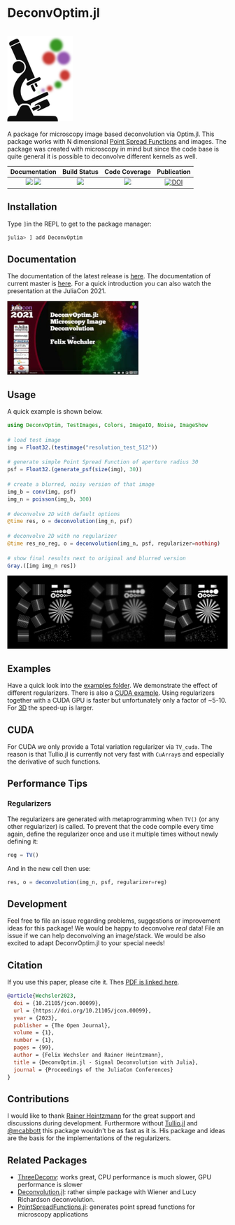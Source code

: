# DeconvOptim.jl

<br>
<a name="logo"/>
<div align="left">
<a href="https://roflmaostc.github.io/DeconvOptim.jl/stable/" target="_blank">
<img src="docs/src/assets/logo.svg" alt="DeconvOptim Logo" width="150"></img>
</a>
</div>
<br>
A package for microscopy image based deconvolution via Optim.jl. This package works with N dimensional <a href="https://github.com/RainerHeintzmann/PointSpreadFunctions.jl">Point Spread Functions</a> and images.
The package was created with microscopy in mind but since the code base is quite general it is possible to deconvolve different kernels as well. 


<br>

| **Documentation**                       | **Build Status**                          | **Code Coverage**               | **Publication** |
|:---------------------------------------:|:-----------------------------------------:|:-------------------------------:|:-----------------------:|
| [![][docs-stable-img]][docs-stable-url] [![][docs-dev-img]][docs-dev-url] | [![][CI-img]][CI-url] | [![][codecov-img]][codecov-url] |[![DOI](https://proceedings.juliacon.org/papers/10.21105/jcon.00099/status.svg)](https://doi.org/10.21105/jcon.00099)|


## Installation
Type `]`in the REPL to get to the package manager:
```julia
julia> ] add DeconvOptim
```

## Documentation
The documentation of the latest release is [here](https://roflmaostc.github.io/DeconvOptim.jl/stable).
The documentation of current master is [here](https://roflmaostc.github.io/DeconvOptim.jl/dev/).
For a quick introduction you can also watch the presentation at the JuliaCon 2021.

<a  href="https://www.youtube.com/watch?v=FodpnOhccis"><img src="docs/src/assets/julia_con.jpg"  width="300"></a>

## Usage
A quick example is shown below.
```julia
using DeconvOptim, TestImages, Colors, ImageIO, Noise, ImageShow

# load test image
img = Float32.(testimage("resolution_test_512"))

# generate simple Point Spread Function of aperture radius 30
psf = Float32.(generate_psf(size(img), 30))

# create a blurred, noisy version of that image
img_b = conv(img, psf)
img_n = poisson(img_b, 300)

# deconvolve 2D with default options
@time res, o = deconvolution(img_n, psf)

# deconvolve 2D with no regularizer
@time res_no_reg, o = deconvolution(img_n, psf, regularizer=nothing)

# show final results next to original and blurred version
Gray.([img img_n res])
```
![Results Quick Example](docs/src/assets/quick_example_results.png)

## Examples
Have a quick look into the [examples folder](examples).
We demonstrate the effect of different regularizers. There is also a [CUDA example](examples/cuda_2D.ipynb). 
Using regularizers together with a CUDA GPU is faster but unfortunately only a factor of ~5-10.
For [3D](examples/cuda_3D.ipynb) the speed-up is larger.

## CUDA
For CUDA we only provide a Total variation regularizer via `TV_cuda`. The reason is that Tullio.jl is currently not very fast with `CuArray`s and especially
the derivative of such functions.

## Performance Tips
### Regularizers
The regularizers are generated with metaprogramming when `TV()` (or any other regularizer) is called. To prevent that the code
compile every time again, define the regularizer once and use it multiple times without newly defining it:
```julia
reg = TV()
```
And in the new cell then use:
```julia
res, o = deconvolution(img_n, psf, regularizer=reg)
```

## Development
Feel free to file an issue regarding problems, suggestions or improvement ideas for this package!
We would be happy to deconvolve *real* data! File an issue if we can help deconvolving an image/stack. We would be also excited to adapt DeconvOptim.jl to your special needs!

## Citation
If you use this paper, please cite it. Thes [PDF is linked here](https://proceedings.juliacon.org/papers/10.21105/jcon.00099).
```bibtex
@article{Wechsler2023,
  doi = {10.21105/jcon.00099},
  url = {https://doi.org/10.21105/jcon.00099},
  year = {2023},
  publisher = {The Open Journal},
  volume = {1},
  number = {1},
  pages = {99},
  author = {Felix Wechsler and Rainer Heintzmann},
  title = {DeconvOptim.jl - Signal Deconvolution with Julia},
  journal = {Proceedings of the JuliaCon Conferences}
}
```

## Contributions
I would like to thank [Rainer Heintzmann](https://nanoimaging.de/) for the great support and discussions during development.
Furthermore without [Tullio.jl](https://github.com/mcabbott/Tullio.jl) and [@mcabbott](https://github.com/mcabbott/) this package wouldn't be as fast as it is. His package and ideas are the basis for the implementations of the regularizers.

## Related Packages

* [ThreeDeconv](https://github.com/computational-imaging/ThreeDeconv.jl): works great, CPU performance is much slower, GPU performance is slower
* [Deconvolution.jl](https://github.com/JuliaDSP/Deconvolution.jl): rather simple package with Wiener and Lucy Richardson deconvolution.
* [PointSpreadFunctions.jl](https://github.com/RainerHeintzmann/PointSpreadFunctions.jl): generates point spread functions for microscopy applications

[docs-dev-img]: https://img.shields.io/badge/docs-dev-orange.svg 
[docs-dev-url]: https://roflmaostc.github.io/DeconvOptim.jl/dev/ 

[docs-stable-img]: https://img.shields.io/badge/docs-stable-blue.svg 
[docs-stable-url]: https://roflmaostc.github.io/DeconvOptim.jl/stable/

[codecov-img]: https://codecov.io/gh/roflmaostc/DeconvOptim.jl/branch/master/graph/badge.svg
[codecov-url]: https://codecov.io/gh/roflmaostc/DeconvOptim.jl

[CI-img]: https://github.com/roflmaostc/DeconvOptim.jl/workflows/CI/badge.svg
[CI-url]: https://github.com/roflmaostc/DeconvOptim.jl/actions?query=workflow%3ACI 
